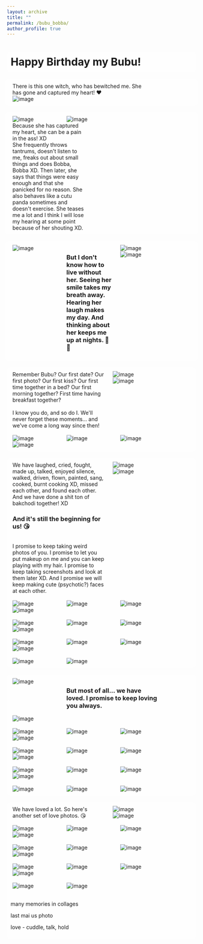 ```yaml
---
layout: archive
title: ""
permalink: /bubu_bobba/
author_profile: true
---
```


<style>
body {
  background-image: url('https://github.com/maitrey-gramo/maitrey-gramo.github.io/assets/111958072/48dfe3af-41bb-4279-8a34-fdeba77e44fd');
  background-repeat: no-repeat;
  background-attachment: fixed; 
  background-size: cover;
}
  
/* Float four columns side by side */
.column {
  float: left;
  width: 25%;
  padding: 0 10px;
}

/* Remove extra left and right margins, due to padding in columns */
.row {margin: 0 -5px;}

/* Clear floats after the columns */
.row:after {
  content: "";
  display: table;
  clear: both;
}

/* Style the counter cards */
.card {
<!--   box-shadow: 0 4px 8px 0 rgba(0, 0, 0, 0.2); /* this adds the "card" effect */ -->
  padding: 16px;
<!--   text-align: center; -->
<!--   background-color: #f1f1f1; -->
}

/* Responsive columns - one column layout (vertical) on small screens */
@media screen and (max-width: 600px) {
  .column {
    width: 100%;
    display: block;
    margin-bottom: 20px;
  }
}
  
a:link {
  text-decoration: none;
}

#rcorners {
  border-radius: 10px;
  background: rgba(255, 255, 255, 0.5);
  background-position: left top;
  background-repeat: repeat;
  padding: 10px;
}
  
</style>

<h1 id="rcorners">Happy Birthday my Bubu!</h1>

<div class="row" id="rcorners">
  <div class="column" style="width: 70%;">
    <div class="card">
      There is this one witch, who has bewitched me. She has gone and captured my heart! ❤️
    </div>
  </div>
  <div class="column">
    <div class="card">
      <img alt="image" src="https://maitrey-gramo.github.io/images/bubu/b1.png"/>
    </div>
  </div>
</div>
<br>

<div class="row" id="rcorners">
  <div class="column">
    <div class="card">
      <img alt="image" src="https://maitrey-gramo.github.io/images/bubu/b2.jpg"/>
    </div>
  </div>
  <div class="column">
    <div class="card">
      <img alt="image" src="https://maitrey-gramo.github.io/images/bubu/b3.jpg"/>
    </div>
  </div>
  <div class="column" style="width: 40%;">
    <div class="card">
      Because she has captured my heart, she can be a pain in the ass! XD<br>
      She frequently throws tantrums, doesn't listen to me, freaks out about small things and does Bobba, Bobba XD. Then later, she says that things were easy enough and that she panicked for no reason. She also behaves like a cutu panda sometimes and doesn't exercise. She teases me a lot and I think I will lose my hearing at some point because of her shouting XD.
    </div>
  </div>
</div>
<br>

<div class="row" id="rcorners">
  <div class="column">
    <div class="card">
      <img alt="image" src="https://maitrey-gramo.github.io/images/bubu/b4.jpg"/>
    </div>
  </div>
  <div class="column">
    <div class="card">
      <h3>But I don't know how to live without her. Seeing her smile takes my breath away. Hearing her laugh makes my day. And thinking about her keeps me up at nights. 🥰🥰</h3>
    </div>
  </div>
  <div class="column">
    <div class="card">
      <img alt="image" src="https://maitrey-gramo.github.io/images/bubu/b5.jpg"/>
    </div>
  </div>
  <div class="column">
    <div class="card">
      <img alt="image" src="https://maitrey-gramo.github.io/images/bubu/b6.jpg"/>
    </div>
  </div>
</div>
<br>

<div id="rcorners">
<div class="row">
  <div class="column" style="width: 50%;">
    <div class="card">
      Remember Bubu? Our first date? Our first photo? Our first kiss? Our first time together in a bed? Our first morning together? First time having breakfast together?<br><br>I know you do, and so do I. We'll never forget these moments... and we've come a long way since then!
    </div>
  </div>
  <div class="column">
    <div class="card">
      <img alt="image" src="https://maitrey-gramo.github.io/images/bubu/f1.jpg"/>
    </div>
  </div>
  <div class="column">
    <div class="card">
      <img alt="image" src="https://maitrey-gramo.github.io/images/bubu/f2.jpg"/>
    </div>
  </div>
</div>
<br>
<div class="row">
  <div class="column">
    <div class="card">
      <img alt="image" src="https://maitrey-gramo.github.io/images/bubu/f3.jpg"/>
    </div>
  </div>
  <div class="column">
    <div class="card">
      <img alt="image" src="https://maitrey-gramo.github.io/images/bubu/f4.jpg"/>
    </div>
  </div>
  <div class="column">
    <div class="card">
      <img alt="image" src="https://maitrey-gramo.github.io/images/bubu/f5.jpg"/>
    </div>
  </div>
  <div class="column">
    <div class="card">
      <img alt="image" src="https://maitrey-gramo.github.io/images/bubu/f6.jpg"/>
    </div>
  </div>
</div>
</div>
<br>

<div id="rcorners">
<div class="row">
  <div class="column" style="width: 50%;">
    <div class="card">
      We have laughed, cried, fought, made up, talked, enjoyed silence, walked, driven, flown, painted, sang, cooked, burnt cooking XD, missed each other, and found each other. And we have done a shit ton of bakchodi together! XD<br>
      <h3>And it's still the beginning for us! 😘</h3><br>
      I promise to keep taking weird photos of you. I promise to let you put makeup on me and you can keep playing with my hair. I promise to keep taking screenshots and look at them later XD. And I promise we will keep making cute (psychotic?) faces at each other.
    </div>
  </div>
  <div class="column">
    <div class="card">
      <img alt="image" src="https://maitrey-gramo.github.io/images/bubu/s1.jpg"/>
    </div>
  </div>
  <div class="column">
    <div class="card">
      <img alt="image" src="https://maitrey-gramo.github.io/images/bubu/s2.png"/>
    </div>
  </div>
</div>
<br>
<div class="row">
  <div class="column">
    <div class="card">
      <img alt="image" src="https://maitrey-gramo.github.io/images/bubu/s3.jpg"/>
    </div>
  </div>
  <div class="column">
    <div class="card">
      <img alt="image" src="https://maitrey-gramo.github.io/images/bubu/s4.jpg"/>
    </div>
  </div>
  <div class="column">
    <div class="card">
      <img alt="image" src="https://maitrey-gramo.github.io/images/bubu/s5.jpg"/>
    </div>
  </div>
  <div class="column">
    <div class="card">
      <img alt="image" src="https://maitrey-gramo.github.io/images/bubu/s6.jpg"/>
    </div>
  </div>
</div>
<br>
<div class="row">
  <div class="column">
    <div class="card">
      <img alt="image" src="https://maitrey-gramo.github.io/images/bubu/s7.jpg"/>
    </div>
  </div>
  <div class="column">
    <div class="card">
      <img alt="image" src="https://maitrey-gramo.github.io/images/bubu/s8.jpg"/>
    </div>
  </div>
  <div class="column">
    <div class="card">
      <img alt="image" src="https://maitrey-gramo.github.io/images/bubu/s9.jpg"/>
    </div>
  </div>
  <div class="column">
    <div class="card">
      <img alt="image" src="https://maitrey-gramo.github.io/images/bubu/s10.png"/>
    </div>
  </div>
</div>
<br>
<div class="row">
  <div class="column">
    <div class="card">
      <img alt="image" src="https://maitrey-gramo.github.io/images/bubu/s11.jpg"/>
    </div>
  </div>
  <div class="column">
    <div class="card">
      <img alt="image" src="https://maitrey-gramo.github.io/images/bubu/s12.jpg"/>
    </div>
  </div>
  <div class="column">
    <div class="card">
      <img alt="image" src="https://maitrey-gramo.github.io/images/bubu/s13.png"/>
    </div>
  </div>
  <div class="column">
    <div class="card">
      <img alt="image" src="https://maitrey-gramo.github.io/images/bubu/s14.png"/>
    </div>
  </div>
</div>
<br>
<div class="row">
  <div class="column">
    <div class="card">
      <img alt="image" src="https://maitrey-gramo.github.io/images/bubu/s15.jpg"/>
    </div>
  </div>
  <div class="column">
    <div class="card">
      <img alt="image" src="https://maitrey-gramo.github.io/images/bubu/s16.jpg"/>
    </div>
  </div>
</div>
</div>
<br>

<div id="rcorners">
<div class="row">
  <div class="column">
    <div class="card">
      <img alt="image" src="https://maitrey-gramo.github.io/images/bubu/l1.jpg"/>
    </div>
  </div>
  <div class="column" style="width: 50%;">
    <div class="card">
      <h3>But most of all... we have loved. I promise to keep loving you always.</h3>
    </div>
  </div>
  <div class="column">
    <div class="card">
      <img alt="image" src="https://maitrey-gramo.github.io/images/bubu/l2.jpg"/>
    </div>
  </div>
</div>
<br>
<div class="row">
  <div class="column">
    <div class="card">
      <img alt="image" src="https://maitrey-gramo.github.io/images/bubu/l3.jpg"/>
    </div>
  </div>
  <div class="column">
    <div class="card">
      <img alt="image" src="https://maitrey-gramo.github.io/images/bubu/l4.jpg"/>
    </div>
  </div>
  <div class="column">
    <div class="card">
      <img alt="image" src="https://maitrey-gramo.github.io/images/bubu/l5.jpg"/>
    </div>
  </div>
  <div class="column">
    <div class="card">
      <img alt="image" src="https://maitrey-gramo.github.io/images/bubu/l6.jpg"/>
    </div>
  </div>
</div>
<br>
<div class="row">
  <div class="column">
    <div class="card">
      <img alt="image" src="https://maitrey-gramo.github.io/images/bubu/l7.jpg"/>
    </div>
  </div>
  <div class="column">
    <div class="card">
      <img alt="image" src="https://maitrey-gramo.github.io/images/bubu/l8.jpg"/>
    </div>
  </div>
  <div class="column">
    <div class="card">
      <img alt="image" src="https://maitrey-gramo.github.io/images/bubu/l9.jpg"/>
    </div>
  </div>
  <div class="column">
    <div class="card">
      <img alt="image" src="https://maitrey-gramo.github.io/images/bubu/l10.jpg"/>
    </div>
  </div>
</div>
<br>
<div class="row">
  <div class="column">
    <div class="card">
      <img alt="image" src="https://maitrey-gramo.github.io/images/bubu/l11.jpg"/>
    </div>
  </div>
  <div class="column">
    <div class="card">
      <img alt="image" src="https://maitrey-gramo.github.io/images/bubu/l12.jpg"/>
    </div>
  </div>
  <div class="column">
    <div class="card">
      <img alt="image" src="https://maitrey-gramo.github.io/images/bubu/l13.jpg"/>
    </div>
  </div>
  <div class="column">
    <div class="card">
      <img alt="image" src="https://maitrey-gramo.github.io/images/bubu/l14.jpg"/>
    </div>
  </div>
</div>
<br>
<div class="row">
  <div class="column">
    <div class="card">
      <img alt="image" src="https://maitrey-gramo.github.io/images/bubu/l15.jpg"/>
    </div>
  </div>
  <div class="column">
    <div class="card">
      <img alt="image" src="https://maitrey-gramo.github.io/images/bubu/l16.jpg"/>
    </div>
  </div>
  <div class="column">
    <div class="card">
      <img alt="image" src="https://maitrey-gramo.github.io/images/bubu/l17.jpg"/>
    </div>
  </div>
</div>
</div>
<br>








<div id="rcorners">
<div class="row">
  <div class="column" style="width: 50%;">
    <div class="card">
      We have loved a lot. So here's another set of love photos. 😘
    </div>
  </div>
  <div class="column">
    <div class="card">
      <img alt="image" src="https://maitrey-gramo.github.io/images/bubu/l1.jpg"/>
    </div>
  </div>
  <div class="column">
    <div class="card">
      <img alt="image" src="https://maitrey-gramo.github.io/images/bubu/l2.jpg"/>
    </div>
  </div>
</div>
<br>
<div class="row">
  <div class="column">
    <div class="card">
      <img alt="image" src="https://maitrey-gramo.github.io/images/bubu/l3.jpg"/>
    </div>
  </div>
  <div class="column">
    <div class="card">
      <img alt="image" src="https://maitrey-gramo.github.io/images/bubu/l4.jpg"/>
    </div>
  </div>
  <div class="column">
    <div class="card">
      <img alt="image" src="https://maitrey-gramo.github.io/images/bubu/l5.jpg"/>
    </div>
  </div>
  <div class="column">
    <div class="card">
      <img alt="image" src="https://maitrey-gramo.github.io/images/bubu/l6.jpg"/>
    </div>
  </div>
</div>
<br>
<div class="row">
  <div class="column">
    <div class="card">
      <img alt="image" src="https://maitrey-gramo.github.io/images/bubu/l7.jpg"/>
    </div>
  </div>
  <div class="column">
    <div class="card">
      <img alt="image" src="https://maitrey-gramo.github.io/images/bubu/l8.jpg"/>
    </div>
  </div>
  <div class="column">
    <div class="card">
      <img alt="image" src="https://maitrey-gramo.github.io/images/bubu/l9.jpg"/>
    </div>
  </div>
  <div class="column">
    <div class="card">
      <img alt="image" src="https://maitrey-gramo.github.io/images/bubu/l10.jpg"/>
    </div>
  </div>
</div>
<br>
<div class="row">
  <div class="column">
    <div class="card">
      <img alt="image" src="https://maitrey-gramo.github.io/images/bubu/l11.jpg"/>
    </div>
  </div>
  <div class="column">
    <div class="card">
      <img alt="image" src="https://maitrey-gramo.github.io/images/bubu/l12.jpg"/>
    </div>
  </div>
  <div class="column">
    <div class="card">
      <img alt="image" src="https://maitrey-gramo.github.io/images/bubu/l13.jpg"/>
    </div>
  </div>
  <div class="column">
    <div class="card">
      <img alt="image" src="https://maitrey-gramo.github.io/images/bubu/l14.jpg"/>
    </div>
  </div>
</div>
<br>
<div class="row">
  <div class="column">
    <div class="card">
      <img alt="image" src="https://maitrey-gramo.github.io/images/bubu/l15.jpg"/>
    </div>
  </div>
  <div class="column">
    <div class="card">
      <img alt="image" src="https://maitrey-gramo.github.io/images/bubu/l16.jpg"/>
    </div>
  </div>
</div>
<br>

many memories in collages

last mai us photo

love - cuddle, talk, hold
